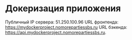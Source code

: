 # Докеризация приложения

Публичный IP сервера: 51.250.100.96
URL фронтенда: https://mydockerproject.nomorepartiessbs.ru
URL бэкенда: https://api.mydockerproject.nomorepartiessbs.ru.

